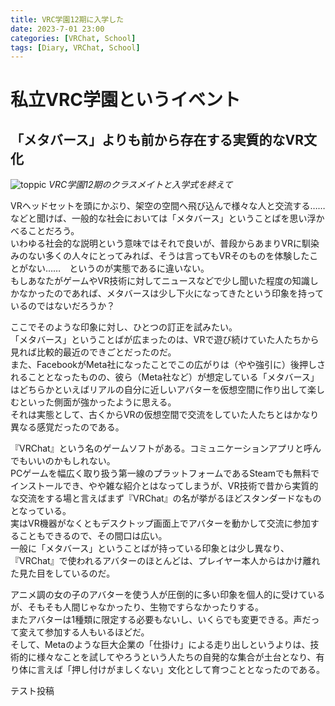 ```yaml
---
title: VRC学園12期に入学した
date: 2023-7-01 23:00
categories: [VRChat, School]
tags: [Diary, VRChat, School]
---
```


# 私立VRC学園というイベント

## 「メタバース」よりも前から存在する実質的なVR文化

![toppic](/posts/23070101/vrc230701-001.png)
_VRC学園12期のクラスメイトと入学式を終えて_

VRヘッドセットを頭にかぶり、架空の空間へ飛び込んで様々な人と交流する……　などと聞けば、一般的な社会においては「メタバース」ということばを思い浮かべることだろう。  
いわゆる社会的な説明という意味ではそれで良いが、普段からあまりVRに馴染みのない多くの人々にとってみれば、そうは言ってもVRそのものを体験したことがない……　というのが実態であるに違いない。  
もしあなたがゲームやVR技術に対してニュースなどで少し聞いた程度の知識しかなかったのであれば、メタバースは少し下火になってきたという印象を持っているのではないだろうか？

ここでそのような印象に対し、ひとつの訂正を試みたい。  
「メタバース」ということばが広まったのは、VRで遊び続けていた人たちから見れば比較的最近のできごとだったのだ。  
また、FacebookがMeta社になったことでこの広がりは（やや強引に）後押しされることとなったものの、彼ら（Meta社など）が想定している「メタバース」はどちらかといえばリアルの自分に近しいアバターを仮想空間に作り出して楽しむといった側面が強かったように思える。  
それは実態として、古くからVRの仮想空間で交流をしていた人たちとはかなり異なる感覚だったのである。

『VRChat』という名のゲームソフトがある。コミュニケーションアプリと呼んでもいいのかもしれない。  
PCゲームを幅広く取り扱う第一線のプラットフォームであるSteamでも無料でインストールでき、やや雑な紹介とはなってしまうが、VR技術で昔から実質的な交流をする場と言えばまず『VRChat』の名が挙がるほどスタンダードなものとなっている。  
実はVR機器がなくともデスクトップ画面上でアバターを動かして交流に参加することもできるので、その間口は広い。  
一般に「メタバース」ということばが持っている印象とは少し異なり、『VRChat』で使われるアバターのほとんどは、プレイヤー本人からはかけ離れた見た目をしているのだ。

アニメ調の女の子のアバターを使う人が圧倒的に多い印象を個人的に受けているが、そもそも人間じゃなかったり、生物ですらなかったりする。  
またアバターは1種類に限定する必要もないし、いくらでも変更できる。声だって変えて参加する人もいるほどだ。  
そして、Metaのような巨大企業の「仕掛け」による走り出しというよりは、技術的に様々なことを試してやろうという人たちの自発的な集合が土台となり、有り体に言えば「押し付けがましくない」文化として育つこととなったのである。

テスト投稿